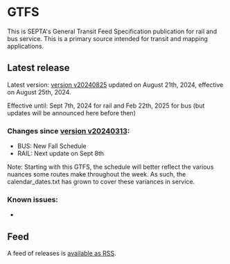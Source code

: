 # GTFS

This is SEPTA's General Transit Feed Specification publication for rail and bus service. This is a primary source intended for transit and mapping applications.

## Latest release

Latest version: [version v20240825](https://github.com/septadev/GTFS/releases/tag/v202408250) updated on August 21th, 2024, effective on August 25th, 2024.

Effective until: Sept 7th, 2024 for rail and Feb 22th, 2025 for bus (but updates will be announced here before then)

### Changes since [version v20240313](https://github.com/septadev/GTFS/releases/tag/v202403240): 
 
*  BUS:  New Fall Schedule
*  RAIL:  Next update on Sept 8th

Note: Starting with this GTFS, the schedule will better reflect the various nuances some routes make throughout the week.  As such, the calendar_dates.txt has grown to cover these variances in service.

### Known issues:
* 

## Feed

A feed of releases is [available as RSS](https://github.com/septadev/GTFS/releases.atom).

